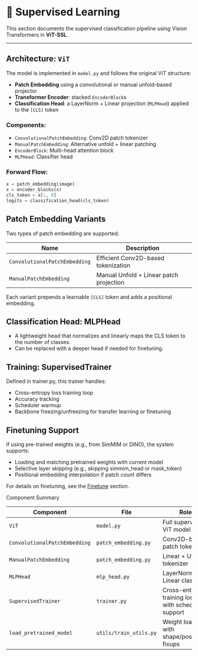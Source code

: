 # 🧠 Supervised Learning

This section documents the supervised classification pipeline using Vision Transformers in **ViT-SSL**.

---

## Architecture: `ViT`

The model is implemented in `model.py` and follows the original ViT structure:

- **Patch Embedding** using a convolutional or manual unfold-based projector
- **Transformer Encoder**: stacked `EncoderBlock`s
- **Classification Head**: a LayerNorm + Linear projection (`MLPHead`) applied to the `[CLS]` token

### Components:
- `ConvolutionalPatchEmbedding`: Conv2D patch tokenizer
- `ManualPatchEmbedding`: Alternative unfold + linear patching
- `EncoderBlock`: Multi-head attention block
- `MLPHead`: Classifier head

### Forward Flow:

```python
x = patch_embedding(image)
x = encoder_blocks(x)
cls_token = x[:, 0]
logits = classification_head(cls_token)
```

## Patch Embedding Variants

Two types of patch embedding are supported:

| Name                        | Description                             |
|-----------------------------|-----------------------------------------|
| `ConvolutionalPatchEmbedding` | Efficient Conv2D-based tokenization     |
| `ManualPatchEmbedding`        | Manual Unfold + Linear patch projection |


Each variant prepends a learnable `[CLS]` token and adds a positional embedding.

## Classification Head: MLPHead
- A lightweight head that normalizes and linearly maps the CLS token to the number of classes.
- Can be replaced with a deeper head if needed for finetuning.

##  Training: SupervisedTrainer

Defined in trainer.py, this trainer handles:

- Cross-entropy loss training loop
- Accuracy tracking
- Scheduler warmup
- Backbone freezing/unfreezing for transfer learning or finetuning

## Finetuning Support

If using pre-trained weights (e.g., from SimMIM or DINO), the system supports:

- Loading and matching pretrained weights with current model
- Selective layer skipping (e.g., skipping simmim_head or mask_token)
- Positional embedding interpolation if patch count differs

For details on finetuning, see the [Finetune](training/finetune.md) section.

Component Summary

| Component                   | File                  | Role                                               |
|----------------------------|------------------------|----------------------------------------------------|
| `ViT`                      | `model.py`             | Full supervised ViT model                          |
| `ConvolutionalPatchEmbedding` | `patch_embedding.py` | Conv2D-based patch tokenizer                        |
| `ManualPatchEmbedding`     | `patch_embedding.py`   | Linear + Unfold tokenizer                          |
| `MLPHead`                  | `mlp_head.py`          | LayerNorm + Linear classifier                      |
| `SupervisedTrainer`        | `trainer.py`           | Cross-entropy training loop with scheduler support |
| `load_pretrained_model`    | `utils/train_utils.py` | Weight loader with shape/positional fixups         |
